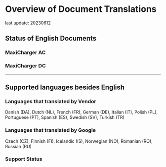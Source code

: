 # Overview of Document Translations
last update: 20230612
## Status of English Documents
### MaxiCharger AC

### MaxiCharger DC
***
## Supported languages besides English
### Languages that translated by Vendor
Danish (DA),
Dutch (NL),
French (FR),
German (DE),
Italian (IT),
Polish (PL),
Portuguese (PT),
Spanish (ES),
Swedish (SV),
Turkish (TR)
### Languages that translated by Google
Czech (CZ),
Finnish (FI),
Icelandic (IS),
Norwegian (NO),
Romanian (RO),
Russian (RU)
### Support Status